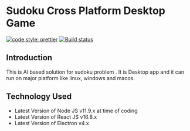 # Sudoku Cross Platform Desktop Game

[![code style: prettier](https://img.shields.io/badge/code_style-prettier-ff69b4.svg?style=flat-square)](https://github.com/prettier/prettier)
[![Build status](https://ci.appveyor.com/api/projects/status/61n53oj28kp5clj1/branch/master?svg=true)](https://ci.appveyor.com/project/shirshak55/sudoku/branch/master)

## Introduction

This is AI based solution for sudoku problem . It is Desktop app and it can run on major platform like linux, windows and macos.

## Technology Used

-   Latest Version of Node JS v11.9.x at time of coding
-   Latest Version of React JS v16.8.x
-   Latest Version of Electron v4.x
